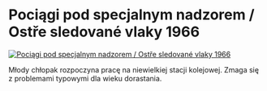Pociągi pod specjalnym nadzorem / Ostře sledované vlaky 1966 
=============
[![Pociągi pod specjalnym nadzorem / Ostře sledované vlaky 1966 ](http://vidos.pl/images/player.gif)](http://vidos.pl/pociagi-pod-specjalnym-nadzorem-oste-sledovan-vlaky-1966)

 Młody chłopak rozpoczyna pracę na niewielkiej stacji kolejowej. Zmaga się z problemami typowymi dla wieku dorastania.
